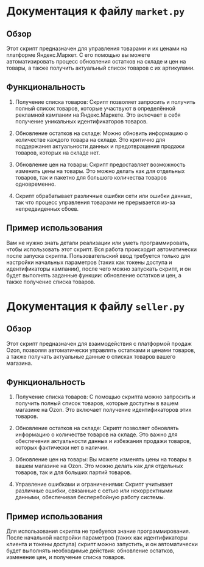 # Документация к файлу `market.py`


## Обзор

Этот скрипт предназначен для управления товарами и их ценами на платформе Яндекс.Маркет. С его помощью вы можете автоматизировать процесс обновления остатков на складе и цен на товары, а также получить актуальный список товаров с их артикулами.

## Функциональность

1. Получение списка товаров:
Скрипт позволяет запросить и получить полный список товаров, которые участвуют в определённой рекламной кампании на Яндекс.Маркете. Это включает в себя получение уникальных идентификаторов товаров.

2. Обновление остатков на складе:
Можно обновить информацию о количестве каждого товара на складе. Это критично для поддержания актуальности данных и предотвращения продажи товаров, которых на складе нет.

3. Обновление цен на товары:
Скрипт предоставляет возможность изменить цены на товары. Это можно делать как для отдельных товаров, так и пакетно для большого количества товаров одновременно.

4. Скрипт обрабатывает различные ошибки сети или ошибки данных, так что процесс управления товарами не прерывается из-за непредвиденных сбоев.

## Пример использования

Вам не нужно знать детали реализации или уметь программировать, чтобы использовать этот скрипт. Вся работа происходит автоматически после запуска скрипта. Пользовательский ввод требуется только для настройки начальных параметров (таких как токены доступа и идентификаторы кампании), после чего можно запускать скрипт, и он будет выполнять заданные функции: обновление остатков и цен, а также получение списка товаров.



# Документация к файлу `seller.py`


## Обзор

Этот скрипт предназначен для взаимодействия с платформой продаж Ozon, позволяя автоматически управлять остатками и ценами товаров, а также получать актуальные данные о списках товаров вашего магазина.

## Функциональность

1. Получение списка товаров:
С помощью скрипта можно запросить и получить полный список товаров, которые доступны в вашем магазине на Ozon. Это включает получение идентификаторов этих товаров.

2. Обновление остатков на складе:
Скрипт позволяет обновлять информацию о количестве товаров на складе. Это важно для обеспечения актуальности данных и избежания продажи товаров, которых фактически нет в наличии.

3. Обновление цен на товары:
Вы можете изменять цены на товары в вашем магазине на Ozon. Это можно делать как для отдельных товаров, так и для больших партий товаров.

4. Управление ошибками и ограничениями:
Скрипт учитывает различные ошибки, связанные с сетью или некорректными данными, обеспечивая бесперебойную работу системы.

## Пример использования

Для использования скрипта не требуется знание программирования. После начальной настройки параметров (таких как идентификаторы клиента и токены доступа) скрипт можно запустить, и он автоматически будет выполнять необходимые действия: обновление остатков, изменение цен, и получение списка товаров.